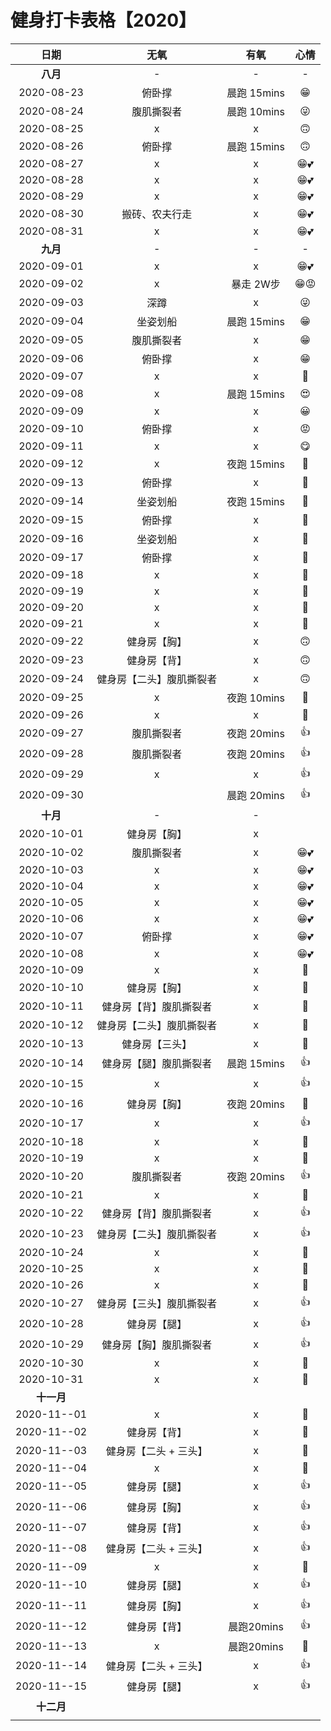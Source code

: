 # 健身打卡表格【2020】

|    日期    |      无氧      |    有氧     | 心情 |
| :--------: | :------------: | :---------: | :--: |
|  **八月**  | - | - | - |
| 2020-08-23 |     俯卧撑     | 晨跑 15mins |  😁   |
| 2020-08-24 |   腹肌撕裂者   | 晨跑 10mins |  😜   |
| 2020-08-25 |       x        |      x      |  🙃   |
| 2020-08-26 |     俯卧撑     | 晨跑 15mins |  🙃   |
| 2020-08-27 |       x        |      x      |  😁💕  |
| 2020-08-28 |       x        |      x      |  😁💕  |
| 2020-08-29 |       x        |      x      |  😁💕  |
| 2020-08-30 | 搬砖、农夫行走 |      x      |  😁💕  |
| 2020-08-31 |       x        |      x      |  😁💕  |
|  **九月**  |       -        |      -      |  -   |
| 2020-09-01 |       x        |      x      |  😁💕  |
| 2020-09-02 |       x        |  暴走 2W步  |  😁😡  |
| 2020-09-03 |      深蹲      |      x      |  😜   |
| 2020-09-04 |    坐姿划船    | 晨跑 15mins |  😁   |
| 2020-09-05 |   腹肌撕裂者   |      x      |  😁   |
| 2020-09-06 |     俯卧撑     |      x      |  😁   |
| 2020-09-07 |       x        |      x      |  🐷 |
| 2020-09-08 |       x        | 晨跑 15mins |  😍   |
| 2020-09-09 |       x        |      x      |  😀   |
| 2020-09-10 |     俯卧撑     |      x      |  😡   |
| 2020-09-11 |       x        |      x      |  😋   |
| 2020-09-12 |       x        | 夜跑 15mins |  🐷   |
| 2020-09-13 |     俯卧撑     |      x      |  🎲   |
| 2020-09-14 |    坐姿划船    | 夜跑 15mins |  🎲   |
| 2020-09-15 |     俯卧撑     |      x      |  🎃   |
| 2020-09-16 |    坐姿划船    |      x      |  🎲   |
| 2020-09-17 |     俯卧撑     |      x      |  🎲   |
| 2020-09-18 |       x        |      x      |  🐷 |
| 2020-09-19 |       x        |      x      |  🐷 |
| 2020-09-20 |  x  |      x      |  🐷 |
| 2020-09-21 | x | x | 🐷 |
| 2020-09-22 | 健身房【胸】 | x | 🙃 |
| 2020-09-23 | 健身房【背】 | x | 🙃 |
| 2020-09-24 | 健身房【二头】腹肌撕裂者 | x | 🙃 |
| 2020-09-25 | x | 夜跑 10mins | 🐷 |
| 2020-09-26 | x | x | 🐷 |
| 2020-09-27 | 腹肌撕裂者 | 夜跑 20mins | 👍 |
| 2020-09-28 | 腹肌撕裂者 | 夜跑 20mins | 👍 |
| 2020-09-29 | x | x | 👍 |
| 2020-09-30 |  | 晨跑 20mins | 👍 |
|  **十月**  | - | - |      |
| 2020-10-01 | 健身房【胸】 | x | |
| 2020-10-02 | 腹肌撕裂者 | x | 😁💕 |
| 2020-10-03 | x | x | 😁💕 |
| 2020-10-04 | x | x | 😁💕 |
| 2020-10-05 | x | x | 😁💕 |
| 2020-10-06 | x | x | 😁💕 |
| 2020-10-07 | 俯卧撑 | x | 😁💕 |
| 2020-10-08 | x | x | 😁💕 |
| 2020-10-09 | x | x | 🐷 |
| 2020-10-10 | 健身房【胸】 | x | 🎲 |
| 2020-10-11 | 健身房【背】腹肌撕裂者 | x | 🎲 |
| 2020-10-12 | 健身房【二头】腹肌撕裂者 | x | 🎲 |
| 2020-10-13 | 健身房【三头】 | x | 🎲 |
| 2020-10-14 | 健身房【腿】腹肌撕裂者 | 晨跑 15mins | 👍 |
| 2020-10-15 | x | x | 👍 |
| 2020-10-16 | 健身房【胸】 | 夜跑 20mins | 🎲 |
| 2020-10-17 | x | x | 👍 |
| 2020-10-18 | x | x | 🐷 |
| 2020-10-19 | x | x | 🐷 |
| 2020-10-20 | 腹肌撕裂者 | 夜跑 20mins | 👍 |
| 2020-10-21 | x | x | 🐷 |
| 2020-10-22 | 健身房【背】腹肌撕裂者 | x | 👍 |
| 2020-10-23 | 健身房【二头】腹肌撕裂者 | x | 👍 |
| 2020-10-24 | x | x | 🐷 |
| 2020-10-25 | x | x | 🐷 |
| 2020-10-26 | x | x | 🐷 |
| 2020-10-27 | 健身房【三头】腹肌撕裂者 | x | 👍 |
| 2020-10-28 | 健身房【腿】 | x | 👍 |
| 2020-10-29 | 健身房【胸】腹肌撕裂者 | x | 👍 |
| 2020-10-30 | x | x | 🐷 |
| 2020-10-31 | x | x | 🐷 |
| **十一月** |                |             |      |
| 2020-11--01 | x | x | 🐷 |
| 2020-11--02 | 健身房【背】 | x | 🎲 |
| 2020-11--03 | 健身房【二头 + 三头】 | x | 🎲 |
| 2020-11--04 | x | x | 🎲 |
| 2020-11--05 | 健身房【腿】 | x | 👍 |
| 2020-11--06 | 健身房【胸】 | x | 👍 |
| 2020-11--07 | 健身房【背】 | x | 👍 |
| 2020-11--08 | 健身房【二头 + 三头】 | x | 👍 |
| 2020-11--09 | x | x | 🎲 |
| 2020-11--10 | 健身房【腿】 | x | 👍 |
| 2020-11--11 | 健身房【胸】 | x | 👍 |
| 2020-11--12 | 健身房【背】 | 晨跑20mins | 👍 |
| 2020-11--13 | x | 晨跑20mins | 🎲 |
| 2020-11--14 | 健身房【二头 + 三头】 | x | 👍 |
| 2020-11--15 | 健身房【腿】 | x | 👍 |
| **十二月** |                |             |      |
|  | | | |

